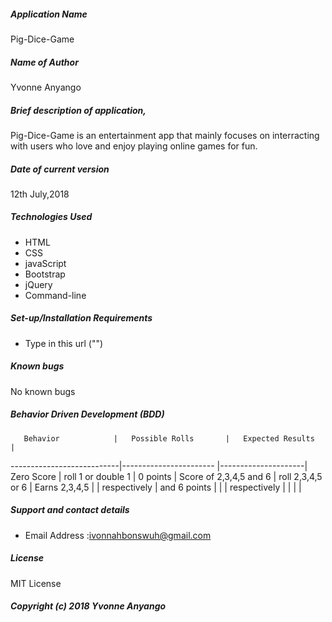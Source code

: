 ##### Application Name
Pig-Dice-Game

##### Name of Author
Yvonne Anyango

##### Brief description of application,
 Pig-Dice-Game is an entertainment app that mainly focuses on interracting with users who love and enjoy playing online games for fun.

##### Date of current version
12th July,2018

##### Technologies Used
*  HTML
*  CSS
*  javaScript
*  Bootstrap
*  jQuery
*  Command-line

##### Set-up/Installation Requirements
*  Type in this url ("")  

##### Known bugs
No known bugs

##### Behavior Driven Development (BDD)
       Behavior            |   Possible Rolls       |   Expected Results  |
---------------------------|----------------------- |---------------------|
  Zero Score               |  roll 1 or double 1    |  0 points           |
  Score of 2,3,4,5 and 6   |  roll 2,3,4,5 or 6     |  Earns 2,3,4,5      |
                           |   respectively         |  and 6 points       |
                           |                        |     respectively    |
                           |                        |                     |            



##### Support and contact details
*  Email Address :ivonnahbonswuh@gmail.com

##### License
MIT License
##### Copyright (c) 2018 Yvonne Anyango
